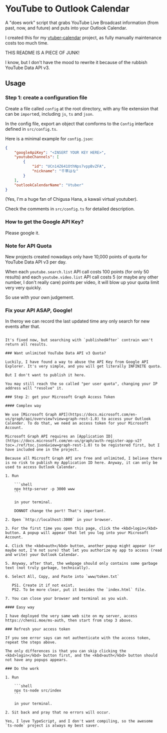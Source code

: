 # YouTube to Outlook Calendar

A "does work" script that grabs YouTube Live Broadcast information (from past, now, and future) and puts into your Outlook Calendar.

I created this for my [vtuber-calendar](https://github.com/yume-chan/vtuber-calendar) project, as fully manually maintenance costs too much time.

THIS README IS A PIECE OF JUNK!

I know, but I don't have the mood to rewrite it because of the rubbish YouTube Data API v3.

## Usage

### Step 1: create a configuration file

Create a file called `config` at the root directory, with any file extension that can be `import`ed, including `js`, `ts` and `json`.

In the config file, export an object that comforms to the `Config` interface defined in `src/config.ts`.

Here is a minimal example for `config.json`:

```json
{
    "googleApiKey": "<INSERT YOUR KEY HERE>",
    "youtubeChannels": [
        {
            "id": "UCn14Z641OthNps7vppBvZFA",
            "nickname": "千草はな"
        }
    ],
    "outlookCalendarName": "Vtuber"
}
```

(Yes, I'm a huge fan of Chigusa Hana, a kawaii virtual youtuber).

Check the comments in `src/config.ts` for detailed description.

### How to get the Google API Key?

Please google it.

### Note for API Quota

New projects created nowadays only have 10,000 points of quota for YouTube Data API v3 per day.

When each `youtube.search.list` API call costs 100 points (for only 50 results) and each `youtube.video.list` API call costs 5 (or maybe any other number, I don't really care) points per video, it will blow up your quota limit very very quickly.

So use with your own judgement.

### Fix your API ASAP, Google!

In theroy we can record the last updated time any only search for new events after that.

~~~But sadly, all filters in `youtube.search.list` API are currently not functional~~~

It's fixed now, but searching with `publishedAfter` contrain won't return all results.

### Want unlimited YouTube Data API v3 Quota?

Luckily, I have found a way to abuse the API Key from Google API Explorer. It's very simple, and you will get literally INFINITE quota.

But I don't want to publish it here.

You may still reach the so called "per user quota", changing your IP address will "resolve" it.

### Step 2: get your Microsoft Graph Access Token

#### Complex way

We use [Microsoft Graph API](https://docs.microsoft.com/en-us/graph/api/overview?view=graph-rest-1.0) to access your Outlook Calender. To do that, we need an access token for your Microsoft Account.

Microsoft Graph API requires an [Application ID](https://docs.microsoft.com/en-us/graph/auth-register-app-v2?toc=./ref/toc.json&view=graph-rest-1.0) to be registered first, but I have included one in the project.

Because all Microsft Graph API are free and unlimited, I believe there is no risk to publish my Application ID here. Anyway, it can only be used to access Outlook Calendar.

1. Run

    ```shell
    npx http-server -p 3000 www
    ```

    in your terminal.

    DONNOT change the port! That's important.

2. Open `http://localhost:3000` in your browser.

3. For the first time you open this page, click the <kbd>login</kbd> button. A popup will appear that let you log into your Microsoft Account.

4. Click the <kbd>auth</kbd> button, another popup might appear (or maybe not, I'm not sure) that let you authorize my app to access (read and write) your Outlook Calendar.

5. Anyway, after that, the webpage should only contains some garbage text (not truly garbage, technically).

6. Select All, Copy, and Paste into `www/token.txt`

   PS1. Create it if not exist.
   PS2. To be more clear, put it besides the `index.html` file.

7. You can close your browser and terminal as you wish.

#### Easy way

I have deployed the very same web site on my server, access https://chensi.moe/ms-auth, then start from step 3 above.

### Refresh your access token

If you see error says can not authenticate with the access token, repeat the steps above.

The only differences is that you can skip clicking the <kbd>login</kbd> button first, and the <kbd>auth</kbd> button should not have any popups appears.

### Do the work

1. Run

    ```shell
    npx ts-node src/index
    ```

    in your terminal.

2. Sit back and pray that no errors will occur.

Yes, I love TypeScript, and I don't want compiling, so the awesome `ts-node` project is always my best saver.
